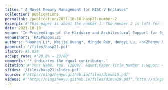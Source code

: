 ```yaml
---
title: " A Novel Memory Management for RISC‑V Enclaves"
collection: publications
permalink: /publication/2021-10-18-hasp21-number-2
excerpt: #'This paper is about the number 1. The number 2 is left for future work.'
date: 2021-10-18
venue: 'In Proceedings of the Hardware and Architectural Support for Security and Privacy (HASP'21), in conjunction with the 54th IEEE/ACM International Symposium on Microarchitecture (MICRO'21), October, 2021.'
venueshort: 'HASP&apos;21'
authors: "Haonan Li*, Weijie Huang*, Mingde Ren, Hongyi Lu, <b>Zhenyu Ning</b>, and Fengwei Zhang"
paperurl: '/files/hasp21.pdf'
ifactor: #5.824
accept_rate: #'28.8% = 23/80'
comments: '* indicates the equal contributor.'
citation: #'Your Name, You. (2009). &quot;Paper Title Number 1.&quot; <i>Journal 1</i>. 1(1).'
slides: '/files/hasp21-slides.pdf'
source: #'http://ningzhenyu.github.io/files/dimva19.pdf'
videos: #'"http://ningzhenyu.github.io/files/dimva19.pdf","http://ningzhenyu.github.io/files/dimva19.pdf"'
---
```

